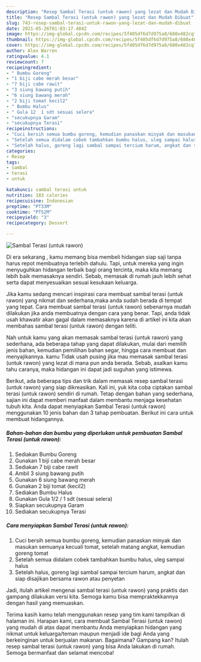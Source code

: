 ```yaml
---
description: "Resep Sambal Terasi (untuk rawon) yang lezat dan Mudah Dibuat"
title: "Resep Sambal Terasi (untuk rawon) yang lezat dan Mudah Dibuat"
slug: 743-resep-sambal-terasi-untuk-rawon-yang-lezat-dan-mudah-dibuat
date: 2021-05-26T01:03:17.484Z
image: https://img-global.cpcdn.com/recipes/5f405df6d7d975a8/680x482cq70/sambal-terasi-untuk-rawon-foto-resep-utama.jpg
thumbnail: https://img-global.cpcdn.com/recipes/5f405df6d7d975a8/680x482cq70/sambal-terasi-untuk-rawon-foto-resep-utama.jpg
cover: https://img-global.cpcdn.com/recipes/5f405df6d7d975a8/680x482cq70/sambal-terasi-untuk-rawon-foto-resep-utama.jpg
author: Alex Warren
ratingvalue: 4.1
reviewcount: 7
recipeingredient:
- " Bumbu Goreng"
- "1 biji cabe merah besar"
- "7 biji cabe rawit"
- "3 siung bawang putih"
- "6 siung bawang merah"
- "2 biji tomat kecil2"
- " Bumbu Halus"
- " Gula 12  1 sdt sesuai selera"
- "secukupnya Garam"
- "secukupnya Terasi"
recipeinstructions:
- "Cuci bersih semua bumbu goreng, kemudian panaskan minyak dan masukan semuanya kecuali tomat, setelah matang angkat, kemudian goreng tomat"
- "Setelah semua didalam cobek tambahkan bumbu halus, uleg sampai halus"
- "Setelah halus, goreng lagi sambal sampai tercium harum, angkat dan siap disajikan bersama rawon atau penyetan"
categories:
- Resep
tags:
- sambal
- terasi
- untuk

katakunci: sambal terasi untuk 
nutrition: 183 calories
recipecuisine: Indonesian
preptime: "PT33M"
cooktime: "PT52M"
recipeyield: "3"
recipecategory: Dessert

---
```



![Sambal Terasi (untuk rawon)](https://img-global.cpcdn.com/recipes/5f405df6d7d975a8/680x482cq70/sambal-terasi-untuk-rawon-foto-resep-utama.jpg)

Di era  sekarang , kamu memang bisa membeli hidangan siap saji tanpa harus repot membuatnya terlebih dahulu. Tapi, untuk mereka yang ingin menyuguhkan hidangan terbaik bagi orang tercinta, maka kita memang lebih baik memasaknya sendiri. Sebab, memasak di rumah jauh lebih sehat serta dapat menyesuaikan sesuai kesukaan keluarga.

Jika kamu sedang mencari inspirasi cara membuat sambal terasi (untuk rawon) yang nikmat dan sederhana,maka anda sudah berada di tempat yang tepat. Cara membuat sambal terasi (untuk rawon)  sebenarnya mudah dilakukan jika anda membuatnya dengan cara yang benar. Tapi, anda tidak usah khawatir akan gagal dalam memasaknya 
karena di artikel ini kita akan membahas sambal terasi (untuk rawon) dengan teliti.  



Nah untuk kamu yang akan memasak sambal terasi (untuk rawon) yang sederhana, ada beberapa tahap yang dapat dilakukan, mulai dari memilih jenis bahan, kemudian pemilihan bahan segar, hingga cara membuat dan menyajikannya. kamu Tidak usah pusing jika mau memasak sambal terasi (untuk rawon) yang lezat di mana pun anda berada. Sebab, asalkan kamu  tahu caranya, maka hidangan ini dapat jadi suguhan yang istimewa.

Berikut, ada beberapa tips dan trik dalam memasak resep sambal terasi (untuk rawon) yang siap dikreasikan. Kali ini, yuk kita coba ciptakan sambal terasi (untuk rawon) sendiri di rumah. Tetap dengan bahan yang sederhana, sajian ini dapat memberi manfaat dalam membantu menjaga kesehatan tubuh kita. Anda dapat menyiapkan Sambal Terasi (untuk rawon) menggunakan 10 jenis bahan dan 3 tahap pembuatan. Berikut ini cara untuk membuat hidangannya.

<!--inarticleads1-->

##### Bahan-bahan dan bumbu yang diperlukan untuk pembuatan Sambal Terasi (untuk rawon):

1. Sediakan  Bumbu Goreng
1. Gunakan 1 biji cabe merah besar
1. Sediakan 7 biji cabe rawit
1. Ambil 3 siung bawang putih
1. Gunakan 6 siung bawang merah
1. Gunakan 2 biji tomat (kecil2)
1. Sediakan  Bumbu Halus
1. Gunakan  Gula 1/2 / 1 sdt (sesuai selera)
1. Siapkan secukupnya Garam
1. Sediakan secukupnya Terasi




<!--inarticleads2-->

##### Cara menyiapkan Sambal Terasi (untuk rawon):

1. Cuci bersih semua bumbu goreng, kemudian panaskan minyak dan masukan semuanya kecuali tomat, setelah matang angkat, kemudian goreng tomat
1. Setelah semua didalam cobek tambahkan bumbu halus, uleg sampai halus
1. Setelah halus, goreng lagi sambal sampai tercium harum, angkat dan siap disajikan bersama rawon atau penyetan




Jadi, itulah artikel mengenai  sambal terasi (untuk rawon)  yang praktis dan gampang dilakukan versi kita. Semoga kamu bisa mempraktekkannya dengan hasil yang memuaskan. 

Terima kasih kamu telah menggunakan resep yang tim kami tampilkan di halaman ini. Harapan kami, cara membuat  Sambal Terasi (untuk rawon) yang mudah di atas dapat membantu Anda menyiapkan hidangan yang nikmat untuk keluarga/teman maupun menjadi ide bagi Anda yang berkeinginan untuk berjualan makanan. Bagaimana? Gampang kan? Itulah resep sambal terasi (untuk rawon) yang bisa Anda lakukan di rumah. Semoga bermanfaat dan selamat mencoba!

